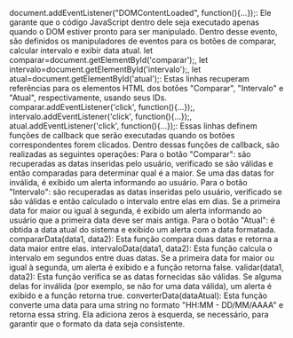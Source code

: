 document.addEventListener("DOMContentLoaded", function(){...});:  Ele garante que o código JavaScript dentro dele seja executado apenas quando o DOM estiver pronto para ser manipulado.
Dentro desse evento, são definidos os manipuladores de eventos para os botões de comparar, calcular intervalo e exibir data atual.
let comparar=document.getElementById('comparar');, let intervalo=document.getElementById('intervalo');, let atual=document.getElementById('atual');: Estas linhas recuperam referências para os elementos HTML dos botões "Comparar", "Intervalo" e "Atual", respectivamente, usando seus IDs.
comparar.addEventListener('click', function(){...});, intervalo.addEventListener('click', function(){...});, atual.addEventListener('click', function(){...});: Essas linhas definem funções de callback que serão executadas quando os botões correspondentes forem clicados.
Dentro dessas funções de callback, são realizadas as seguintes operações:
Para o botão "Comparar": são recuperadas as datas inseridas pelo usuário, verificado se são válidas e então comparadas para determinar qual é a maior. Se uma das datas for inválida, é exibido um alerta informando ao usuário.
Para o botão "Intervalo": são recuperadas as datas inseridas pelo usuário, verificado se são válidas e então calculado o intervalo entre elas em dias. Se a primeira data for maior ou igual à segunda, é exibido um alerta informando ao usuário que a primeira data deve ser mais antiga.
Para o botão "Atual": é obtida a data atual do sistema e exibido um alerta com a data formatada.
compararData(data1, data2): Esta função compara duas datas e retorna a data maior entre elas.
intervaloData(data1, data2): Esta função calcula o intervalo em segundos entre duas datas. Se a primeira data for maior ou igual à segunda, um alerta é exibido e a função retorna false.
validar(data1, data2): Esta função verifica se as datas fornecidas são válidas. Se alguma delas for inválida (por exemplo, se não for uma data válida), um alerta é exibido e a função retorna true.
converterData(dataAtual): Esta função converte uma data para uma string no formato "HH:MM - DD/MM/AAAA" e retorna essa string. Ela adiciona zeros à esquerda, se necessário, para garantir que o formato da data seja consistente.
